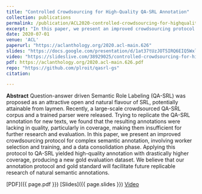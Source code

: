 ```yaml
---
title: "Controlled Crowdsourcing for High-Quality QA-SRL Annotation"
collection: publications
permalink: /publication/ACL2020-controlled-crowdsourcing-for-highquality-qasrl-annotation
excerpt: "In this paper, we present an improved crowdsourcing protocol for complex semantic annotation, involving worker selection and training, and a data consolidation phase. Applying this protocol to QA-SRL yielded high-quality annotation with drastically higher coverage, producing a new gold evaluation dataset"
date: 2020-07-01
venue: 'ACL'
paperurl: "https://aclanthology.org/2020.acl-main.626"
slides: "https://docs.google.com/presentation/d/1at37tUzJOT5IRQ6EIQ5Wxlih7dspAXEQnjrGT4a42hk/edit?usp=sharing"
video: "https://slideslive.com/38929025/controlled-crowdsourcing-for-highquality-qasrl-annotation"
pdf: https://aclanthology.org/2020.acl-main.626.pdf
repo: "https://github.com/plroit/qasrl-gs"
citation: 

---
```


**Abstract**
Question-answer driven Semantic Role Labeling (QA-SRL) was proposed as an attractive open and natural flavour of SRL, potentially attainable from laymen. Recently, a large-scale crowdsourced QA-SRL corpus and a trained parser were released. Trying to replicate the QA-SRL annotation for new texts, we found that the resulting annotations were lacking in quality, particularly in coverage, making them insufficient for further research and evaluation. In this paper, we present an improved crowdsourcing protocol for complex semantic annotation, involving worker selection and training, and a data consolidation phase. Applying this protocol to QA-SRL yielded high-quality annotation with drastically higher coverage, producing a new gold evaluation dataset. We believe that our annotation protocol and gold standard will facilitate future replicable research of natural semantic annotations.

[PDF]({{ page.pdf }}) [Slides]({{ page.slides }}) [Video]({{page.video}})